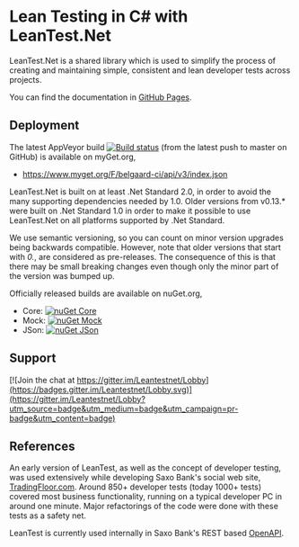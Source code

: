 # Lean Testing in C# with LeanTest.Net

LeanTest.Net is a shared library which is used to simplify the process of creating and maintaining 
simple, consistent and lean developer tests across projects.

You can find the documentation in [GitHub Pages](https://belgaard.github.io/Leantest/).

## Deployment
The latest AppVeyor build [![Build status](https://ci.appveyor.com/api/projects/status/gd05aw9aslc3kgbq/branch/master?svg=true)](https://ci.appveyor.com/project/belgaard/leantest/branch/master) (from the latest push to master on GitHub) is available on myGet.org,
 - https://www.myget.org/F/belgaard-ci/api/v3/index.json

LeanTest.Net is built on at least .Net Standard 2.0, in order to avoid the many supporting dependencies needed by 1.0.
Older versions from v0.13.* were built on .Net Standard 1.0 
in order to make it possible to use LeanTest.Net on all platforms supported by .Net Standard.

We use semantic versioning, so you can count on minor version upgrades being backwards compatible.
However, note that older versions that start with _0._, are considered as pre-releases. 
The consequence of this is that there may be small breaking changes 
even though only the minor part of the version was bumped up. 

Officially released builds are available on nuGet.org,
 - Core: [![nuGet Core](https://img.shields.io/nuget/v/LeanTest.Core.svg?style=plastic)](https://www.nuget.org/Packages/LeanTest.Core)
 - Mock: [![nuGet Mock](https://img.shields.io/nuget/v/LeanTest.Mock.svg?style=plastic)](https://www.nuget.org/Packages/LeanTest.Mock)
 - JSon: [![nuGet JSon](https://img.shields.io/nuget/v/LeanTest.JSon.svg?style=plastic)](https://www.nuget.org/Packages/LeanTest.JSon) 
 
## Support
 [![Join the chat at https://gitter.im/Leantestnet/Lobby](https://badges.gitter.im/Leantestnet/Lobby.svg)](https://gitter.im/Leantestnet/Lobby?utm_source=badge&utm_medium=badge&utm_campaign=pr-badge&utm_content=badge)

## References
An early version of LeanTest, as well as the concept of developer testing, 
was used extensively while developing Saxo Bank's social web site, 
[TradingFloor.com](https://www.tradingfloor.com/). 
Around 850+ developer tests (today 1000+ tests) covered most business functionality, running on a typical developer PC in around one minute. 
Major refactorings of the code were done with these tests as a safety net.

LeanTest is currently used internally in Saxo Bank's REST based [OpenAPI](https://developer.saxo).
